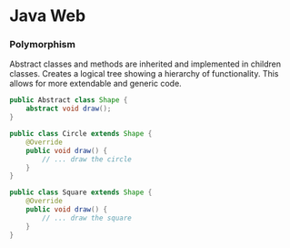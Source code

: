 # Java Web 
### Polymorphism 
Abstract classes and methods are inherited and implemented in children classes. Creates a logical tree showing a hierarchy of functionality. This allows for more extendable and generic code. 

```Java
public Abstract class Shape {
    abstract void draw();
}

public class Circle extends Shape {
    @Override 
    public void draw() {
        // ... draw the circle
    }
}

public class Square extends Shape {
    @Override 
    public void draw() {
        // ... draw the square
    }
}
```

